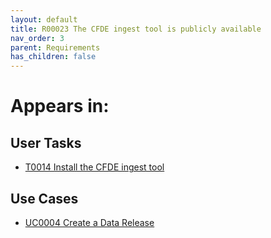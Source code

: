 ```yaml
---
layout: default
title: R00023 The CFDE ingest tool is publicly available
nav_order: 3
parent: Requirements
has_children: false
---
```


# Appears in:


## User Tasks

-   [T0014 Install the CFDE ingest tool](../user-tasks/t0014-install-cfde-ingest-tool.md)

## Use Cases

-   [UC0004 Create a Data Release](../use-cases/uc0004-create-a-data-release.md)
